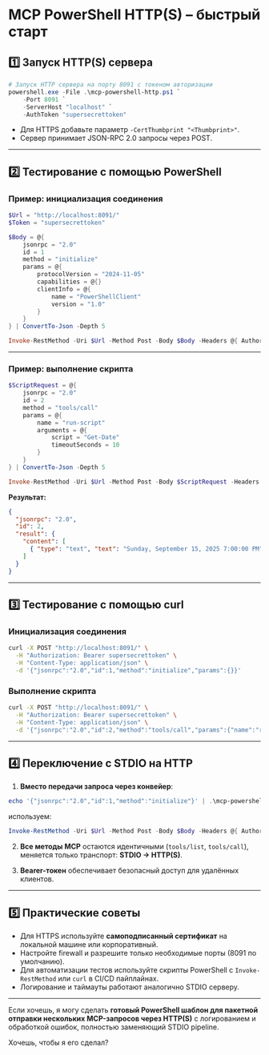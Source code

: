 
# MCP PowerShell HTTP(S) – быстрый старт

## 1️⃣ Запуск HTTP(S) сервера

```powershell
# Запуск HTTP сервера на порту 8091 с токеном авторизации
powershell.exe -File .\mcp-powershell-http.ps1 `
    -Port 8091 `
    -ServerHost "localhost" `
    -AuthToken "supersecrettoken"
```

* Для HTTPS добавьте параметр `-CertThumbprint "<Thumbprint>"`.
* Сервер принимает JSON-RPC 2.0 запросы через POST.

---

## 2️⃣ Тестирование с помощью PowerShell

### Пример: инициализация соединения

```powershell
$Url = "http://localhost:8091/"
$Token = "supersecrettoken"

$Body = @{
    jsonrpc = "2.0"
    id = 1
    method = "initialize"
    params = @{
        protocolVersion = "2024-11-05"
        capabilities = @{}
        clientInfo = @{
            name = "PowerShellClient"
            version = "1.0"
        }
    }
} | ConvertTo-Json -Depth 5

Invoke-RestMethod -Uri $Url -Method Post -Body $Body -Headers @{ Authorization = "Bearer $Token" } -ContentType "application/json"
```

---

### Пример: выполнение скрипта

```powershell
$ScriptRequest = @{
    jsonrpc = "2.0"
    id = 2
    method = "tools/call"
    params = @{
        name = "run-script"
        arguments = @{
            script = "Get-Date"
            timeoutSeconds = 10
        }
    }
} | ConvertTo-Json -Depth 5

Invoke-RestMethod -Uri $Url -Method Post -Body $ScriptRequest -Headers @{ Authorization = "Bearer $Token" } -ContentType "application/json"
```

**Результат:**

```json
{
  "jsonrpc": "2.0",
  "id": 2,
  "result": {
    "content": [
      { "type": "text", "text": "Sunday, September 15, 2025 7:00:00 PM" }
    ]
  }
}
```

---

## 3️⃣ Тестирование с помощью curl

### Инициализация соединения

```bash
curl -X POST "http://localhost:8091/" \
  -H "Authorization: Bearer supersecrettoken" \
  -H "Content-Type: application/json" \
  -d '{"jsonrpc":"2.0","id":1,"method":"initialize","params":{}}'
```

### Выполнение скрипта

```bash
curl -X POST "http://localhost:8091/" \
  -H "Authorization: Bearer supersecrettoken" \
  -H "Content-Type: application/json" \
  -d '{"jsonrpc":"2.0","id":2,"method":"tools/call","params":{"name":"run-script","arguments":{"script":"Get-Date","timeoutSeconds":10}}}'
```

---

## 4️⃣ Переключение с STDIO на HTTP

1. **Вместо передачи запроса через конвейер**:

```powershell
echo '{"jsonrpc":"2.0","id":1,"method":"initialize"}' | .\mcp-powershell-stdio.ps1
```

используем:

```powershell
Invoke-RestMethod -Uri $Url -Method Post -Body $Body -Headers @{ Authorization = "Bearer $Token" } -ContentType "application/json"
```

2. **Все методы MCP** остаются идентичными (`tools/list`, `tools/call`), меняется только транспорт: **STDIO → HTTP(S)**.

3. **Bearer-токен** обеспечивает безопасный доступ для удалённых клиентов.

---

## 5️⃣ Практические советы

* Для HTTPS используйте **самоподписанный сертификат** на локальной машине или корпоративный.
* Настройте firewall и разрешите только необходимые порты (8091 по умолчанию).
* Для автоматизации тестов используйте скрипты PowerShell с `Invoke-RestMethod` или `curl` в CI/CD пайплайнах.
* Логирование и таймауты работают аналогично STDIO серверу.

---

Если хочешь, я могу сделать **готовый PowerShell шаблон для пакетной отправки нескольких MCP-запросов через HTTP(S)** с логированием и обработкой ошибок, полностью заменяющий STDIO pipeline.

Хочешь, чтобы я его сделал?
